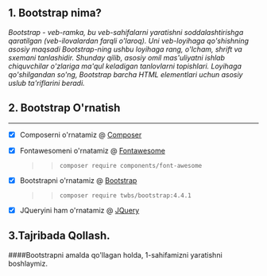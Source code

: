 ## 1. Bootstrap nima?
_Bootstrap - veb-ramka, bu veb-sahifalarni yaratishni 
soddalashtirishga qaratilgan (veb-ilovalardan farqli 
o'laroq). Uni veb-loyihaga qo'shishning asosiy maqsadi 
Bootstrap-ning ushbu loyihaga rang, o'lcham, shrift va 
sxemani tanlashidir. Shunday qilib, asosiy omil mas'uliyatni 
ishlab chiquvchilar o'zlariga ma'qul keladigan tanlovlarni 
topishlari. Loyihaga qo'shilgandan so'ng, Bootstrap barcha 
HTML elementlari uchun asosiy uslub ta'riflarini beradi._
## 2. Bootstrap O'rnatish
***
- [x] Composerni o'rnatamiz @ [Composer](https://getcomposer.org/)

- [x] Fontawesomeni o'rnatamiz @ [Fontawesome](https://packagist.org/packages/components/font-awesome) 
  >> `composer require components/font-awesome`
- [x] Bootstrapni o'rnatamiz @ [Bootstrap](https://getbootstrap.com/)
  >> `composer require twbs/bootstrap:4.4.1`
- [x] JQueryini ham o'rnatamiz @ [JQuery](https://code.jquery.com/jquery-3.5.1.js)

## 3.Tajribada Qollash.
####Bootstrapni amalda qo'llagan holda, 1-sahifamizni yaratishni boshlaymiz.

